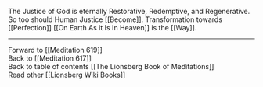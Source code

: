 The Justice of God is eternally Restorative, Redemptive, and Regenerative. So too should Human Justice [[Become]]. Transformation towards [[Perfection]] [[On Earth As it Is In Heaven]] is the [[Way]].  

___

Forward to [[Meditation 619]]  
Back to [[Meditation 617]]  
Back to table of contents [[The Lionsberg Book of Meditations]]  
Read other [[Lionsberg Wiki Books]] 
